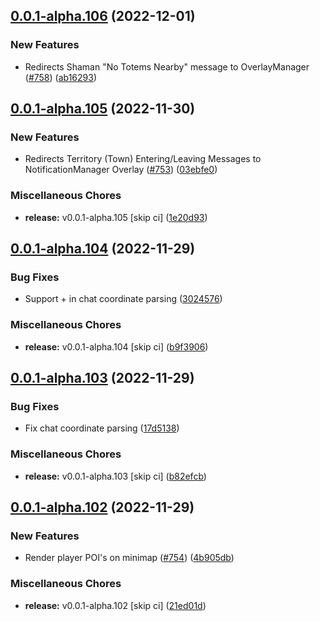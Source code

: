 ## [0.0.1-alpha.106](https://github.com/Wynntils/Artemis/compare/v0.0.1-alpha.105...v0.0.1-alpha.106) (2022-12-01)


### New Features

* Redirects Shaman "No Totems Nearby" message to OverlayManager ([#758](https://github.com/Wynntils/Artemis/issues/758)) ([ab16293](https://github.com/Wynntils/Artemis/commit/ab16293c97bbb229a9cd75fab18bd25ba4eb7e74))

## [0.0.1-alpha.105](https://github.com/Wynntils/Artemis/compare/v0.0.1-alpha.104...v0.0.1-alpha.105) (2022-11-30)


### New Features

* Redirects Territory (Town) Entering/Leaving Messages to NotificationManager Overlay ([#753](https://github.com/Wynntils/Artemis/issues/753)) ([03ebfe0](https://github.com/Wynntils/Artemis/commit/03ebfe029bdf0911ef13037dcd8e0d739ff2b3a3))


### Miscellaneous Chores

* **release:** v0.0.1-alpha.105 [skip ci] ([1e20d93](https://github.com/Wynntils/Artemis/commit/1e20d93b372e98d3e6455c1d9485fa6ec2841b11))

## [0.0.1-alpha.104](https://github.com/Wynntils/Artemis/compare/v0.0.1-alpha.103...v0.0.1-alpha.104) (2022-11-29)


### Bug Fixes

* Support + in chat coordinate parsing ([3024576](https://github.com/Wynntils/Artemis/commit/30245767b54da7472611cd1cdb54c673399bd228))


### Miscellaneous Chores

* **release:** v0.0.1-alpha.104 [skip ci] ([b9f3906](https://github.com/Wynntils/Artemis/commit/b9f3906adfd52e15c0d9dd9c59ff86273e8d6b2a))

## [0.0.1-alpha.103](https://github.com/Wynntils/Artemis/compare/v0.0.1-alpha.102...v0.0.1-alpha.103) (2022-11-29)


### Bug Fixes

* Fix chat coordinate parsing ([17d5138](https://github.com/Wynntils/Artemis/commit/17d5138313afdcf1d01e8069a6af09508731e030))


### Miscellaneous Chores

* **release:** v0.0.1-alpha.103 [skip ci] ([b82efcb](https://github.com/Wynntils/Artemis/commit/b82efcb12de4803cbc253439fb820ab38a9d7849))

## [0.0.1-alpha.102](https://github.com/Wynntils/Artemis/compare/v0.0.1-alpha.101...v0.0.1-alpha.102) (2022-11-29)


### New Features

* Render player POI's on minimap ([#754](https://github.com/Wynntils/Artemis/issues/754)) ([4b905db](https://github.com/Wynntils/Artemis/commit/4b905db0c717f9b193ca2ba2a16412ac2b56bbde))


### Miscellaneous Chores

* **release:** v0.0.1-alpha.102 [skip ci] ([21ed01d](https://github.com/Wynntils/Artemis/commit/21ed01da71f40eaa6bf71021cc6372748e32c618))

